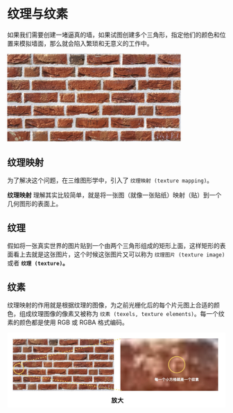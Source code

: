 # 纹理与纹素

如果我们需要创建一堵逼真的墙，如果试图创建多个三角形，指定他们的颜色和位置来模拟墙面，那么就会陷入繁琐和无意义的工作中。

<img src="https://github.com/zqiangxu/webgl/blob/main/assets/book/chapter2/lesson01/wall.png" width="400px"/>


## 纹理映射

为了解决这个问题，在三维图形学中，引入了 `纹理映射 (texture mapping)`。

**纹理映射** 理解其实比较简单，就是将一张图（就像一张贴纸）映射（贴）到一个几何图形的表面上。

## 纹理

假如将一张真实世界的图片贴到一个由两个三角形组成的矩形上面，这样矩形的表面看上去就是这张图片，这个时候这张图片又可以称为 `纹理图片 (texture image)` 或者 **`纹理 (texture)`。**

## 纹素

纹理映射的作用就是根据纹理的图像，为之前光栅化后的每个片元图上合适的颜色，组成纹理图像的像素又被称为 `纹素 (texels, texture elements)`。每一个纹素的颜色都是使用 RGB 或 RGBA 格式编码。

<img src="https://github.com/zqiangxu/webgl/blob/main/assets/book/chatper2/lesson01/texels.png" width="600px"/>